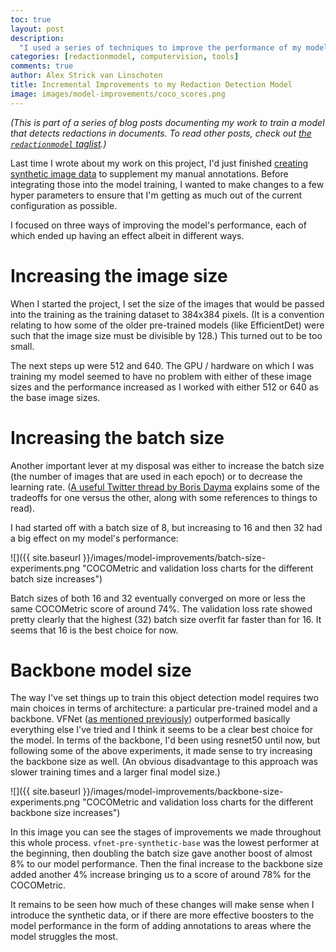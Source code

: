 ```yaml
---
toc: true
layout: post
description:
  "I used a series of techniques to improve the performance of my model while creating a pathway to (hopefully) bigger gains going forward."
categories: [redactionmodel, computervision, tools]
comments: true
author: Alex Strick van Linschoten
title: Incremental Improvements to my Redaction Detection Model
image: images/model-improvements/coco_scores.png
---
```


*(This is part of a series of blog posts documenting my work to train a model that detects redactions in documents. To read other posts, check out [the `redactionmodel` taglist](https://mlops.systems/categories/#redactionmodel).)*

Last time I wrote about my work on this project, I'd just finished [creating synthetic image data](https://mlops.systems/redactionmodel/computervision/python/tools/2022/02/10/synthetic-image-data.html) to supplement my manual annotations. Before integrating those into the model training, I wanted to make changes to a few hyper parameters to ensure that I'm getting as much out of the current configuration as possible.

I focused on three ways of improving the model's performance, each of which ended up having an effect albeit in different ways.

# Increasing the image size

When I started the project, I set the size of the images that would be passed into the training as the training dataset to 384x384 pixels. (It is a convention relating to how some of the older pre-trained models (like EfficientDet) were such that the image size must be divisible by 128.) This turned out to be too small.

The next steps up were 512 and 640. The GPU / hardware on which I was training my model seemed to have no problem with either of these image sizes and the performance increased as I worked with either 512 or 640 as the base image sizes.

# Increasing the batch size

Another important lever at my disposal was either to increase the batch size (the number of images that are used in each epoch) or to decrease the learning rate. ([A useful Twitter thread by Boris Dayma](https://twitter.com/borisdayma/status/1488297953429266433) explains some of the tradeoffs for one versus the other, along with some references to things to read).

I had started off with a batch size of 8, but increasing to 16 and then 32 had a big effect on my model's performance:

![]({{ site.baseurl
}}/images/model-improvements/batch-size-experiments.png "COCOMetric and validation loss charts for the different batch size increases")

Batch sizes of both 16 and 32 eventually converged on more or less the same COCOMetric score of around 74%. The validation loss rate showed pretty clearly that the highest (32) batch size overfit far faster than for 16. It seems that 16 is the best choice for now.

# Backbone model size

The way I've set things up to train this object detection model requires two main choices in terms of architecture: a particular pre-trained model and a backbone. VFNet ([as mentioned previously](https://mlops.systems/redactionmodel/computervision/2021/11/30/vfnet-basics.html)) outperformed basically everything else I've tried and I think it seems to be a clear best choice for the model. In terms of the backbone, I'd been using resnet50 until now, but following some of the above experiments, it made sense to try increasing the backbone size as well. (An obvious disadvantage to this approach was slower training times and a larger final model size.)

![]({{ site.baseurl
}}/images/model-improvements/backbone-size-experiments.png "COCOMetric and validation loss charts for the different backbone size increases")

In this image you can see the stages of improvements we made throughout this whole process. `vfnet-pre-synthetic-base` was the lowest performer at the beginning, then doubling the batch size gave another boost of almost 8% to our model performance. Then the final increase to the backbone size added another 4% increase bringing us to a score of around 78% for the COCOMetric.

It remains to be seen how much of these changes will make sense when I introduce the synthetic data, or if there are more effective boosters to the model performance in the form of adding annotations to areas where the model struggles the most.